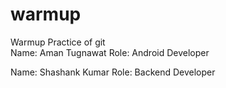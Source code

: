 # warmup
Warmup Practice of git<br>
Name: Aman Tugnawat
Role: Android Developer

Name: Shashank Kumar
Role: Backend Developer